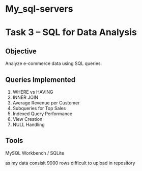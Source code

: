 # My_sql-servers
# Task 3 – SQL for Data Analysis

## Objective
Analyze e-commerce data using SQL queries.

## Queries Implemented
1. WHERE vs HAVING
2. INNER JOIN
3. Average Revenue per Customer
4. Subqueries for Top Sales
5. Indexed Query Performance
6. View Creation
7. NULL Handling
   
## Tools
MySQL Workbench / SQLite

as my data consisit 9000 rows difficult to upload in repository
